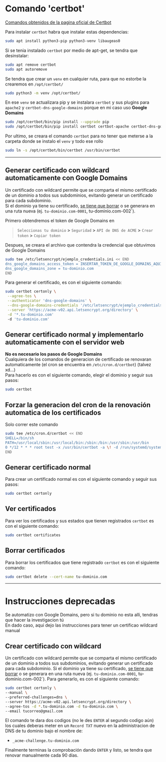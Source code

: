 # Comando 'certbot'
[Comandos obtenidos de la pagina oficial de Certbot](https://certbot.eff.org/instructions?ws=apache&os=pip&tab=wildcard)

Para instalar `certbot` habra que instalar estas dependencias:
```bash
sudo apt install python3-pip python3-venv libaugeas0
```
Si se tenia instalado `certbot` por medio de apt-get, se tendra que desinstalar:
```bash
sudo apt remove certbot
sudo apt autoremove
```
Se tendra que crear un `venv` en cualquier ruta, para que no estorbe la crearemos en `/opt/certbot/`
```bash
sudo python3 -m venv /opt/certbot/
```
En ese `venv` se actualizara pip y se instalara `certbot` y sus plugins para `apache2` y `certbot-dns-google-domains` porque en mi caso uso **Google Domains**
```bash
sudo /opt/certbot/bin/pip install --upgrade pip
sudo /opt/certbot/bin/pip install certbot certbot-apache certbot-dns-google-domains
```

Por ultimo, se creara el comando `certbot` para no tener que meterse a la carpeta donde se instalo el `venv` y todo ese rollo
```bash
sudo ln -s /opt/certbot/bin/certbot /usr/bin/certbot
```

---

## Generar certificado con wildcard automaticamente con Google Domains
Un certificado con wildcard permite que se comparta el mismo certificado de un dominio a todos sus subdominios, evitando generar un certificado para cada subdominio.  
Si el dominio ya tiene su certificado, [se tiene que borrar](#borrar-certificados) o se generara en una ruta nueva (ej. `tu-dominio.com-0001`, tu-dominio.com-002`).  

Primero obtendremos el token de Google Domains en
> `Seleccionas tu dominio` **>** `Seguridad` **>** `API de DNS de ACME` **>** `Crear token` **>** `Copiar token`

Despues, se creara el archivo que contendra la credencial que obtuvimos de Google Domains
```bash
sudo tee /etc/letsencrypt/ejemplo_credentials.ini << END
dns_google_domains_access_token = INSERTAR_TOKEN_DE_GOOGLE_DOMAINS_AQUI
dns_google_domains_zone = tu-dominio.com
END
```

Para generar el certificado, es con el siguiente comando:
```bash
sudo certbot certonly \
 --agree-tos \
 --authenticator 'dns-google-domains' \
 --dns-google-domains-credentials '/etc/letsencrypt/ejemplo_credentials.ini' \
 --server 'https://acme-v02.api.letsencrypt.org/directory' \
 -d '*.tu-dominio.com'
 -d 'tu-dominio.com'
```

## Generar certificado normal y implementarlo automaticamente con el servidor web
__No es necesario los pasos de Google Domains__  
Cualquiera de los comandos de generacion de certificado se renovaran automaticamente (el cron se encuentra en `/etc/cron.d/certbot`) (talvez xd...)  
Para hacerlo es con el siguiente comando, elegir el dominio y seguir sus pasos:  
```bash
sudo certbot
```

## Forzar la generacion del cron de la renovación automatica de los certificados
Solo correr este comando
```bash
sudo tee /etc/cron.d/certbot << END
SHELL=/bin/sh
PATH=/usr/local/sbin:/usr/local/bin:/sbin:/bin:/usr/sbin:/usr/bin
0 */12 * * * root test -x /usr/bin/certbot -a \! -d /run/systemd/system && perl -e 'sleep int(rand(43200))' && certbot -q renew
END
```

## Generar certificado normal
Para crear un certificado normal es con el siguiente comando y seguir sus pasos:
```bash
sudo certbot certonly
```

## Ver certificados
Para ver los certificados y sus estados que tienen registrados `certbot` es con el siguiente comando:
```bash
sudo certbot certificates
```

## Borrar certificados
Para borrar los certificados que tiene registrado `certbot` es con el siguiente comando:
```bash
sudo certbot delete --cert-name tu-dominio.com
```

---

# Instrucciones deprecadas
Se automatizo con Google Domains, pero si tu dominio no esta alli, tendras que hacer la investigacion tú  
En dado caso, aqui dejo las instrucciones para tener un certificao wildcard manual  

## Crear certificado con wildcard
Un certificado con wildcard permite que se comparta el mismo certificado de un dominio a todos sus subdominios, evitando generar un certificado para cada subdominio.
Si el dominio ya tiene su certificado, [se tiene que borrar](#borrar-certificados) o se generara en una ruta nueva (ej. `tu-dominio.com-0001`, tu-dominio.com-002`).
Para generarlo, es con el siguiente comando:
```bash
sudo certbot certonly \
--manual \
--preferred-challenges=dns \
--server https://acme-v02.api.letsencrypt.org/directory \
--agree-tos -d *.tu-dominio.com -d tu-dominio.com \
--email tucorreo@gmail.com
```
El comando te dara dos codigos (no le des `ENTER` al segundo codigo aún) los cuales deberas meter en un `Record TXT` nuevo en la administracion de DNS de tu dominio bajo el nombre de:
- `_acme-challenge.tu-dominio.com`

Finalmente terminas la comprobación dando `ENTER` y listo, se tendra que renovar manualmente cada 90 días.
